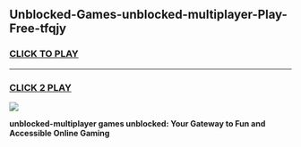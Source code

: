 
## Unblocked-Games-unblocked-multiplayer-Play-Free-tfqjy
<h3>
<a href="https://premium76.site?title=unblocked-multiplayer&ref=21A">CLICK TO PLAY</a></h3>
<hr>

<h3>
<a href="https://premium76.site?title=unblocked-multiplayer&ref=21A">CLICK 2 PLAY</a>
  
</h3>

<a href="https://premium76.site?title=unblocked-multiplayer&ref=21A"><img src="https://clearcache.store/games.png"></a>


**unblocked-multiplayer games unblocked: Your Gateway to Fun and Accessible Online Gaming**
